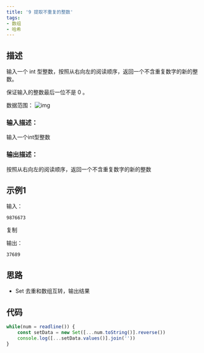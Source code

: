 ```yaml
---
title: '9 提取不重复的整数'
tags:
- 数组
- 哈希
---
```


## 描述

输入一个 int 型整数，按照从右向左的阅读顺序，返回一个不含重复数字的新的整数。

保证输入的整数最后一位不是 0 。

数据范围： ![img](https://www.nowcoder.com/equation?tex=1%20%5Cle%20n%20%5Cle%2010%5E%7B8%7D%20%5C)

### 输入描述：

输入一个int型整数

### 输出描述：

按照从右向左的阅读顺序，返回一个不含重复数字的新的整数

## 示例1

输入：

```
9876673
```

复制

输出：

```
37689
```

## 思路

- Set 去重和数组互转，输出结果


## 代码

```js
while(num = readline()) {
    const setData = new Set([...num.toString()].reverse())
    console.log([...setData.values()].join(''))
}
```


